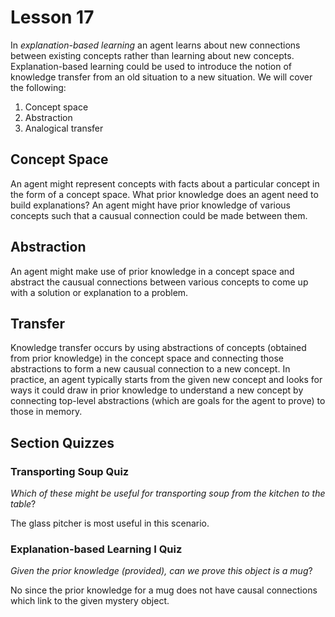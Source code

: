 # Lesson 17

In _explanation-based learning_ an agent learns about new connections between existing concepts rather than learning about new concepts. Explanation-based learning could be used to introduce the notion of knowledge transfer from an old situation to a new situation. We will cover the following:

1. Concept space
2. Abstraction
3. Analogical transfer

## Concept Space

An agent might represent concepts with facts about a particular concept in the form of a concept space. What prior knowledge does an agent need to build explanations? An agent might have prior knowledge of various concepts such that a causual connection could be made between them.

## Abstraction

An agent might make use of prior knowledge in a concept space and abstract the causual connections between various concepts to come up with a solution or explanation to a problem.

## Transfer

Knowledge transfer occurs by using abstractions of concepts (obtained from prior knowledge) in the concept space and connecting those abstractions to form a new causual connection to a new concept. In practice, an agent typically starts from the given new concept and looks for ways it could draw in prior knowledge to understand a new concept by connecting top-level abstractions (which are goals for the agent to prove) to those in memory.

## Section Quizzes

### Transporting Soup Quiz

_Which of these might be useful for transporting soup from the kitchen to the table_?

The glass pitcher is most useful in this scenario.

### Explanation-based Learning I Quiz

_Given the prior knowledge (provided), can we prove this object is a mug_?

No since the prior knowledge for a mug does not have causal connections which link to the given mystery object.
